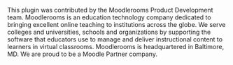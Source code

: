 This plugin was contributed by the Moodlerooms Product Development team.  Moodlerooms is an education technology company
dedicated to bringing excellent online teaching to institutions across the globe.  We serve colleges and universities,
schools and organizations by supporting the software that educators use to manage and deliver instructional content to
learners in virtual classrooms.  Moodlerooms is headquartered in Baltimore, MD.  We are proud to be a Moodle Partner company.
